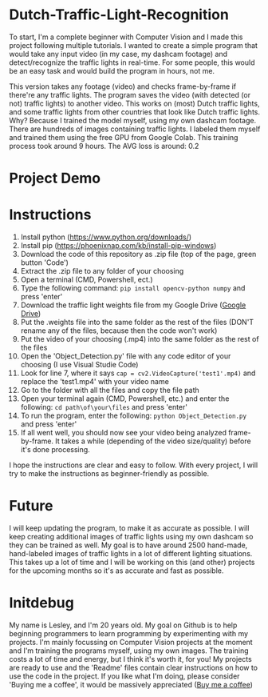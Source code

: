 # Dutch-Traffic-Light-Recognition
To start, I'm a complete beginner with Computer Vision and I made this project following multiple tutorials. I wanted to create a simple program that would take any input video (in my case, my dashcam footage) and detect/recognize the traffic lights in real-time. For some people, this would be an easy task and would build the program in hours, not me. 

This  version takes any footage (video) and checks frame-by-frame if there're any traffic lights. The program saves the video (with detected (or not) traffic lights) to another video. This works on (most) Dutch traffic lights, and some traffic lights from other countries that look like Dutch traffic lights. Why? Because I trained the model myself, using my own dashcam footage. There are hundreds of images containing traffic lights. I labeled them myself and trained them using the free GPU from Google Colab. This training process took around 9 hours. The AVG loss is around: 0.2

# Project Demo


# Instructions
1. Install python (https://www.python.org/downloads/)
2. Install pip (https://phoenixnap.com/kb/install-pip-windows)
3. Download the code of this repository as .zip file (top of the page, green button 'Code')
4. Extract the .zip file to any folder of your choosing
5. Open a terminal (CMD, Powershell, ect.)
6. Type the following command: `pip install opencv-python numpy` and press 'enter'
7. Download the traffic light weights file from my Google Drive ([Google Drive](https://drive.google.com/file/d/1e_lDzJeaKTS4eYqmV1MY6hVqYR4q1t6Y/view?usp=sharing "Google Drive"))
8. Put the .weights file into the same folder as the rest of the files (DON'T rename any of the files, because then the code won't work)
9. Put the video of your choosing (.mp4) into the same folder as the rest of the files
10. Open the 'Object_Detection.py' file with any code editor of your choosing (I use Visual Studie Code)
11. Look for line 7, where it says `cap = cv2.VideoCapture('test1'.mp4)` and replace the 'test1.mp4' with your video name
12. Go to the folder with all the files and copy the file path
13. Open your terminal again (CMD, Powershell, etc.) and enter the following: `cd path\of\your\files` and press 'enter'
14. To run the program, enter the following: `python Object_Detection.py` and press 'enter'
15. If all went well, you should now see your video being analyzed frame-by-frame. It takes a while (depending of the video size/quality) before it's done processing.

I hope the instructions are clear and easy to follow. With every project, I will try to make the instructions as beginner-friendly as possible. 

# Future
I will keep updating the program, to make it as accurate as possible. I will keep creating additional images of traffic lights using my own dashcam so they can be trained as well. My goal is to have around 2500 hand-made, hand-labeled images of traffic lights in a lot of different lighting situations. This takes up a lot of time and I will be working on this (and other) projects for the upcoming months so it's as accurate and fast as possible. 

# Initdebug
My name is Lesley, and I'm 20 years old. My goal on Github is to help beginning programmers to learn programming by experimenting with my projects. I'm mainly focussing on Computer Vision projects at the moment and I'm training the programs myself, using my own images. The training costs a lot of time and energy, but I think it's worth it, for you! My projects are ready to use and the 'Readme' files contain clear instructions on how to use the code in the project. If you like what I'm doing, please consider 'Buying me a coffee', it would be massively appreciated ([Buy me a coffee](https://www.buymeacoffee.com/initdebug))
